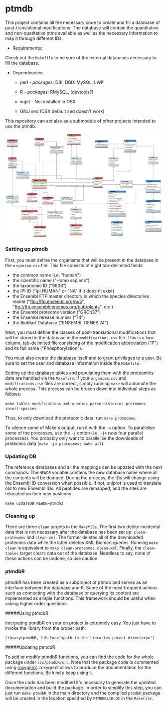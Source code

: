 # ptmdb


This project contains all the necessary code to create and fill a
database of post-translational modifications. The database will
contain the quantitative and non-quatitative ptms available as well as
the necessary information to map it through different IDs.

* Requirements:

Check out the `Makefile` to be sure of the external databases
necessary to fill the database.

* Dependencies:

	* perl - *packages:* DBI, DBD::MySQL, LWP

	* R - *packages:* RMySQL, (devtools?)

	* wget - Not installed in OSX

	* GNU sed (OSX default sed doesn't work)
	
This repository can act also as a submodule of other projects intended
to use the ptmdb.


![Database schema](src/databaseSchema/ptmdb_model.png) 

### Setting up ptmdb

First, you must define the organisms that will be present in the
database in the `organism.csv` file.  This file consists of eight
tab-delimited fields:

* the common name (i.e. "human")
* the scientific name ("Homo sapiens")
* the taxonomic ID ("9606")
* the IPI ID ("ipi.HUMAN" or "NA" if it doesn't exist)
* the Ensembl FTP master directory in which the species directories
  reside ("ftp://ftp.ensembl.org/pub",
  "ftp://ftp.ensemblgenomes.org/pub/plants", etc.)
* the Ensembl proteome version ("GRCh37")
* the Ensembl release number ("74")
* the BioMart Database ("ENSEMBL GENES 74")

Next, you must define the classes of post-translational modifications
that will be stored in the database in the `modifications.csv` file.
This is a two-column, tab-delimited file consisting of the
modification abbreviation ("P") and its full name ("Phosphorylation").

You must also create the database itself and to grant privileges to a
user.  Be sure to set the user and database information inside the
`Makefile`.

Setting up the database tables and populating them with the proteomics
data are handled via the `Makefile`.  If your `organism.csv` and
`modifications.csv` files are correct, simply running `make` will
automate the whole process.  This process can be broken down into
individual steps as follows:

    make tables modifications xml-queries parse-histories proteomes insert-species

Thus, to only download the proteomic data, run `make proteomes`.

To silence some of Make's output, run it with the `-s` option.  To
parallelise some of the processes, use the `-j` option (i.e. `-j4`
runs four parallel processes).  You probably only want to parallelise
the downloads of proteomic data (`make -j4 proteomes; make all`).

### Updating DB

The reference databases and all the mappings can be updated with the
next commands. The `NEWDB` variable contains the new database name
where all the contents will be dumped. During the process, the IDs
will change using the Ensembl ID conversion when possible. If not, uniprot
is used to translate old to new Ensembl IDs. All peptides are remapped,
and the sites are relocated on their new positions.

```
make updateDB NEWDB=ptmdb3
```
	
	
### Cleaning up

There are three `clean` targets in the `Makefile`.  The first two
delete incidental data that is not necessary after the database has
been set up: `clean-proteomes` and `clean-xml`.  The former deletes
all of the downloaded proteomic data while the latter deletes XML
Biomart queries.  Running `make clean` is equivalent to `make
clean-proteomes clean-xml`.  Finally, the `clean-tables` target clears
data out of the database.  Needless to say, none of these actions can
be undone, so use caution.

### ptmdbR


ptmdbR has been created as a subproject of ptmdb and serves as an
interface between the database and R. Some of the most frequent
actions such as connecting with the database or querying its content
are implemented as simple functions. This framework should be useful
when asking higher order questions.


#####Using ptmdbR

Integrating ptmdbR on your on project is extremely easy. You just have
to invoke the library from the proper path:

	library(ptmdbR, lib.loc="<path to the libraries parent directory>")


#####Updating ptmdbR

To add or modify ptmdbR functions, you can find the code for the whole
package under `src/ptmdbR/src`. Note that the package code is
commented using
[roxygen2](https://github.com/yihui/roxygen2). roxygen2 allows to
produce the documentation for the different functions. Be kind a keep
using it.

Once the code has been modified it's necessary to generate the updated
documentation and build the package. In order to simplify this step,
you can just run `make ptmdbR` in the main directory and the
compiled `ptmdbR` package will be created in the location specified
by `PTMDBRLIBLOC` in the `Makefile`.
